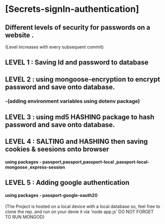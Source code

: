 # [Secrets-signIn-authentication]

## Different levels of security for passwords on a website .
(Level increases with every subsequent commit)

## LEVEL 1 : Saving Id and password to database

## LEVEL 2 : using mongoose-encryption to encrypt password and save onto database.
### -(adding environment variables using dotenv package)

## LEVEL 3 : using md5 HASHING package to hash password and save onto database.

## LEVEL 4 : SALTING and HASHING then saving cookies & seesions onto browser
   #### using packages - passport,passport,passport-local ,passport-local-mongoose ,express-session

## LEVEL 5 : Adding google authentication
   #### using packages - passport-google-oauth20 

(The Project is hosted on a local device with a local database so,
feel free to clone the rep. and run on your devie it via 'node app.js' 
DO NOT FORGET TO RUN MONGOD)

